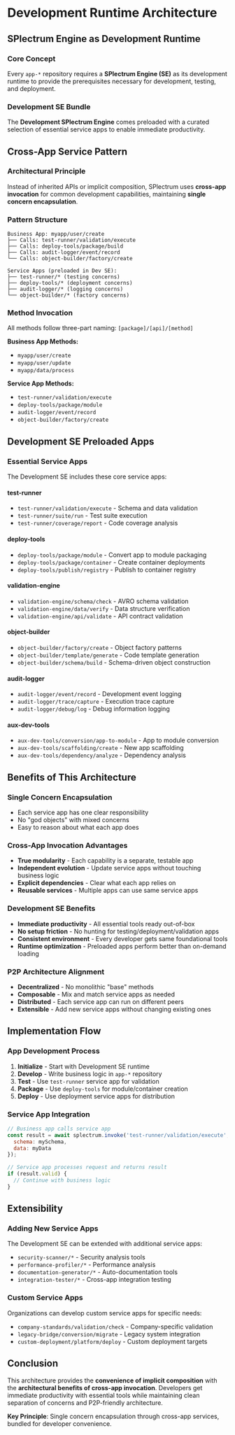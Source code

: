 # Development Runtime Architecture

## SPlectrum Engine as Development Runtime

### Core Concept
Every `app-*` repository requires a **SPlectrum Engine (SE)** as its development runtime to provide the prerequisites necessary for development, testing, and deployment.

### Development SE Bundle
The **Development SPlectrum Engine** comes preloaded with a curated selection of essential service apps to enable immediate productivity.

## Cross-App Service Pattern

### Architectural Principle
Instead of inherited APIs or implicit composition, SPlectrum uses **cross-app invocation** for common development capabilities, maintaining **single concern encapsulation**.

### Pattern Structure
```
Business App: myapp/user/create
├── Calls: test-runner/validation/execute
├── Calls: deploy-tools/package/build
├── Calls: audit-logger/event/record
└── Calls: object-builder/factory/create

Service Apps (preloaded in Dev SE):
├── test-runner/* (testing concerns)
├── deploy-tools/* (deployment concerns)  
├── audit-logger/* (logging concerns)
└── object-builder/* (factory concerns)
```

### Method Invocation
All methods follow three-part naming: `[package]/[api]/[method]`

**Business App Methods:**
- `myapp/user/create`
- `myapp/user/update`
- `myapp/data/process`

**Service App Methods:**
- `test-runner/validation/execute`
- `deploy-tools/package/module`
- `audit-logger/event/record`
- `object-builder/factory/create`

## Development SE Preloaded Apps

### Essential Service Apps
The Development SE includes these core service apps:

#### **test-runner**
- `test-runner/validation/execute` - Schema and data validation
- `test-runner/suite/run` - Test suite execution
- `test-runner/coverage/report` - Code coverage analysis

#### **deploy-tools**
- `deploy-tools/package/module` - Convert app to module packaging
- `deploy-tools/package/container` - Create container deployments
- `deploy-tools/publish/registry` - Publish to container registry

#### **validation-engine**
- `validation-engine/schema/check` - AVRO schema validation
- `validation-engine/data/verify` - Data structure verification
- `validation-engine/api/validate` - API contract validation

#### **object-builder**
- `object-builder/factory/create` - Object factory patterns
- `object-builder/template/generate` - Code template generation
- `object-builder/schema/build` - Schema-driven object construction

#### **audit-logger**
- `audit-logger/event/record` - Development event logging
- `audit-logger/trace/capture` - Execution trace capture
- `audit-logger/debug/log` - Debug information logging

#### **aux-dev-tools**
- `aux-dev-tools/conversion/app-to-module` - App to module conversion
- `aux-dev-tools/scaffolding/create` - New app scaffolding
- `aux-dev-tools/dependency/analyze` - Dependency analysis

## Benefits of This Architecture

### **Single Concern Encapsulation**
- Each service app has one clear responsibility
- No "god objects" with mixed concerns
- Easy to reason about what each app does

### **Cross-App Invocation Advantages**
- **True modularity** - Each capability is a separate, testable app
- **Independent evolution** - Update service apps without touching business logic
- **Explicit dependencies** - Clear what each app relies on
- **Reusable services** - Multiple apps can use same service apps

### **Development SE Benefits**
- **Immediate productivity** - All essential tools ready out-of-box
- **No setup friction** - No hunting for testing/deployment/validation apps
- **Consistent environment** - Every developer gets same foundational tools
- **Runtime optimization** - Preloaded apps perform better than on-demand loading

### **P2P Architecture Alignment**
- **Decentralized** - No monolithic "base" methods
- **Composable** - Mix and match service apps as needed
- **Distributed** - Each service app can run on different peers
- **Extensible** - Add new service apps without changing existing ones

## Implementation Flow

### App Development Process
1. **Initialize** - Start with Development SE runtime
2. **Develop** - Write business logic in `app-*` repository
3. **Test** - Use `test-runner` service app for validation
4. **Package** - Use `deploy-tools` for module/container creation
5. **Deploy** - Use deployment service apps for distribution

### Service App Integration
```javascript
// Business app calls service app
const result = await splectrum.invoke('test-runner/validation/execute', {
  schema: mySchema,
  data: myData
});

// Service app processes request and returns result
if (result.valid) {
  // Continue with business logic
}
```

## Extensibility

### Adding New Service Apps
The Development SE can be extended with additional service apps:
- `security-scanner/*` - Security analysis tools
- `performance-profiler/*` - Performance analysis
- `documentation-generator/*` - Auto-documentation tools
- `integration-tester/*` - Cross-app integration testing

### Custom Service Apps
Organizations can develop custom service apps for specific needs:
- `company-standards/validation/check` - Company-specific validation
- `legacy-bridge/conversion/migrate` - Legacy system integration
- `custom-deployment/platform/deploy` - Custom deployment targets

## Conclusion

This architecture provides the **convenience of implicit composition** with the **architectural benefits of cross-app invocation**. Developers get immediate productivity with essential tools while maintaining clean separation of concerns and P2P-friendly architecture.

**Key Principle**: Single concern encapsulation through cross-app services, bundled for developer convenience.